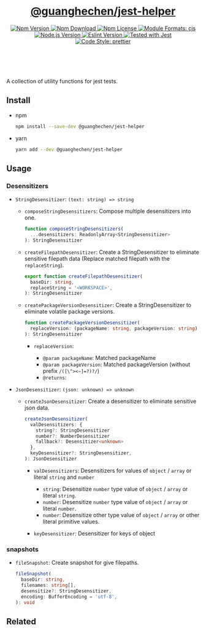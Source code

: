 <header>
  <h1 align="center">
    <a href="https://github.com/guanghechen/guanghechen/tree/master/packages/jest-helper#readme">@guanghechen/jest-helper</a>
  </h1>
  <div align="center">
    <a href="https://www.npmjs.com/package/@guanghechen/jest-helper">
      <img
        alt="Npm Version"
        src="https://img.shields.io/npm/v/@guanghechen/jest-helper.svg"
      />
    </a>
    <a href="https://www.npmjs.com/package/@guanghechen/jest-helper">
      <img
        alt="Npm Download"
        src="https://img.shields.io/npm/dm/@guanghechen/jest-helper.svg"
      />
    </a>
    <a href="https://www.npmjs.com/package/@guanghechen/jest-helper">
      <img
        alt="Npm License"
        src="https://img.shields.io/npm/l/@guanghechen/jest-helper.svg"
      />
    </a>
    <a href="#install">
      <img
        alt="Module Formats: cjs"
        src="https://img.shields.io/badge/module_formats-cjs-green.svg"
      />
    </a>
    <a href="https://github.com/nodejs/node">
      <img
        alt="Node.js Version"
        src="https://img.shields.io/node/v/@guanghechen/jest-helper"
      />
    </a>
    <a href="https://github.com/facebook/jest">
      <img
        alt="Eslint Version"
        src="https://img.shields.io/npm/dependency-version/@guanghechen/jest-helper/peer/jest"
      />
    </a>
    <a href="https://github.com/facebook/jest">
      <img
        alt="Tested with Jest"
        src="https://img.shields.io/badge/tested_with-jest-9c465e.svg"
      />
    </a>
    <a href="https://github.com/prettier/prettier">
      <img
        alt="Code Style: prettier"
        src="https://img.shields.io/badge/code_style-prettier-ff69b4.svg?style=flat-square"
      />
    </a>
  </div>
</header>
<br/>


A collection of utility functions for jest tests.

## Install

* npm

  ```bash
  npm install --save-dev @guanghechen/jest-helper
  ```

* yarn

  ```bash
  yarn add --dev @guanghechen/jest-helper
  ```

## Usage

### Desensitizers

  * `StringDesensitizer`: `(text: string) => string`

    - `composeStringDesensitizers`: Compose multiple desensitizers into one.

      ```typescript
      function composeStringDesensitizers(
        ...desensitizers: ReadonlyArray<StringDesensitizer>
      ): StringDesensitizer
      ```

    - `createFilepathDesensitizer`: Create a StringDesensitizer to eliminate
      sensitive filepath data (Replace matched filepath with the `replaceString`).

      ```typescript
      export function createFilepathDesensitizer(
        baseDir: string,
        replaceString = '<WORKSPACE>',
      ): StringDesensitizer
      ```

    - `createPackageVersionDesensitizer`: Create a StringDesensitizer to
      eliminate volatile package versions.

      ```typescript
      function createPackageVersionDesensitizer(
        replaceVersion: (packageName: string, packageVersion: string) => string,
      ): StringDesensitizer
      ```

      * `replaceVersion`:

        - `@param packageName`: Matched packageName
        - `@param packageVersion`: Matched packageVersion (without prefix
          `/([\^><~]=?)?/`)
        - `@returns`:

  * `JsonDesensitizer`: `(json: unknown) => unknown`

    - `createJsonDesensitizer`: Create a desensitizer to eliminate sensitive
      json data.

      ```typescript
      createJsonDesensitizer(
        valDesensitizers: {
          string?: StringDesensitizer
          number?: NumberDesensitizer
          fallback?: Desensitizer<unknown>
        },
        keyDesensitizer?: StringDesensitizer,
      ): JsonDesensitizer
      ```

      * `valDesensitizers`: Desensitizers for values of `object` / `array` or
        literal `string` and `number`

        - `string`: Desensitize `number` type value of `object` / `array` or
          literal `string`.
        - `number`: Desensitize `number` type value of `object` / `array` or
          literal `number`.
        - `number`: Desensitize other type value of `object` / `array` or
          other literal primitive values.

      * `keyDesensitizer`: Desensitizer for keys of object

### snapshots

  * `fileSnapshot`: Create snapshot for give filepaths.

    ```typescript
    fileSnapshot(
      baseDir: string,
      filenames: string[],
      desensitize?: StringDesensitizer,
      encoding: BufferEncoding = 'utf-8',
    ): void
    ```


## Related


[homepage]: https://github.com/guanghechen/guanghechen/tree/master/packages/jest-helper#readme
